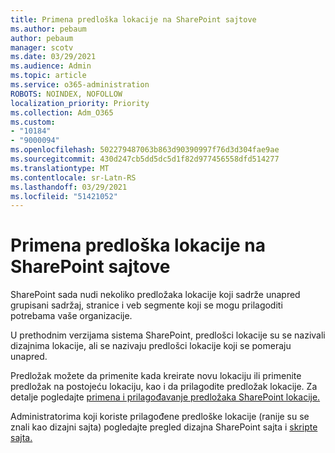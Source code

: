 ```yaml
---
title: Primena predloška lokacije na SharePoint sajtove
ms.author: pebaum
author: pebaum
manager: scotv
ms.date: 03/29/2021
ms.audience: Admin
ms.topic: article
ms.service: o365-administration
ROBOTS: NOINDEX, NOFOLLOW
localization_priority: Priority
ms.collection: Adm_O365
ms.custom:
- "10184"
- "9000094"
ms.openlocfilehash: 502279487063b863d90390997f76d3d304fae9ae
ms.sourcegitcommit: 430d247cb5dd5dc5d1f82d977456558dfd514277
ms.translationtype: MT
ms.contentlocale: sr-Latn-RS
ms.lasthandoff: 03/29/2021
ms.locfileid: "51421052"
---
```

# <a name="apply-site-template-to-sharepoint-sites"></a>Primena predloška lokacije na SharePoint sajtove

SharePoint sada nudi nekoliko predložaka lokacije koji sadrže unapred grupisani sadržaj, stranice i veb segmente koji se mogu prilagoditi potrebama vaše organizacije. 

U prethodnim verzijama sistema SharePoint, predlošci lokacije su se nazivali dizajnima lokacije, ali se nazivaju predlošci lokacije koji se pomeraju unapred. 

Predložak možete da primenite kada kreirate novu lokaciju ili primenite predložak na postojeću lokaciju, kao i da prilagodite predložak lokacije. Za detalje pogledajte [primena i prilagođavanje predložaka SharePoint lokacije.](https://support.microsoft.com/office/39382463-0e45-4d1b-be27-0e96aeec8398)

Administratorima koji koriste prilagođene predloške lokacije (ranije su se znali kao dizajni sajta) pogledajte pregled dizajna SharePoint sajta i [skripte sajta.](https://docs.microsoft.com/sharepoint/dev/declarative-customization/site-design-overview)
